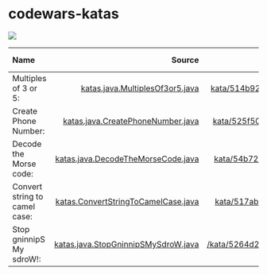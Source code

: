 # codewars-katas

[![](https://www.codewars.com/users/_JDev_/badges/large)](https://www.codewars.com/users/_JDev_)


| Name | Source | Kata Link | Kata Difficulty | Language |
| :---         |     ---:      |          ---: |          :---: |          :---: |
| Multiples of 3 or 5:   | [katas.java.MultiplesOf3or5.java](MultiplesOf3or5.java)     | [kata/514b92a657cdc65150000006](https://www.codewars.com/kata/514b92a657cdc65150000006)  |  6 kyu  | Java |
| Create Phone Number:     | [katas.java.CreatePhoneNumber.java](CreatePhoneNumber.java)       | [kata/525f50e3b73515a6db000b83](https://www.codewars.com/kata/525f50e3b73515a6db000b83)      |  6 kyu  | Java |
| Decode the Morse code:     | [katas.java.DecodeTheMorseCode.java](DecodeTheMorseCode.java)       | [kata/54b724efac3d5402db00065e](https://www.codewars.com/kata/54b724efac3d5402db00065e)     |  6 kyu  | Java |
| Convert string to camel case:     | [katas.ConvertStringToCamelCase.java](ConvertStringToCamelCase.java)       | [kata/517abf86da9663f1d2000003](https://www.codewars.com/kata/517abf86da9663f1d2000003)      |  6 kyu  | Java |
| Stop gninnipS My sdroW!:     | [katas.java.StopGninnipSMySdroW.java](StopGninnipSMySdroW.java)       | [/kata/5264d2b162488dc400000001](https://www.codewars.com/kata/5264d2b162488dc400000001)      |  6 kyu  | Java |

